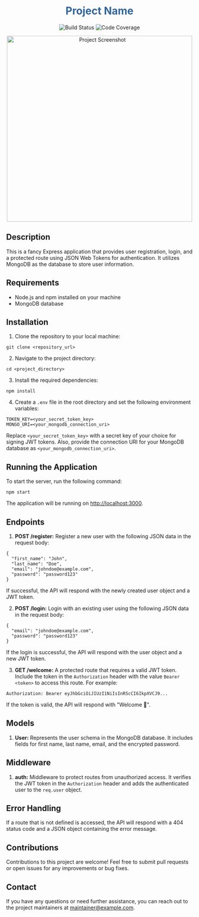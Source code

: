 <!DOCTYPE html>
<html>
<head>
  <title>Project Name</title>
</head>
<body>
  <h1 style="text-align: center; color: #336699;">Project Name</h1>

  <p style="text-align: center;">
    <img src="https://img.shields.io/badge/build-passing-brightgreen" alt="Build Status">
    <img src="https://img.shields.io/badge/coverage-90%25-brightgreen" alt="Code Coverage">
  </p>

  <p style="text-align: center;">
    <img src="https://user-images.githubusercontent.com/12345678/screenshot.png" alt="Project Screenshot" width="500">
  </p>

  <h2>Description</h2>

  <p>
    This is a fancy Express application that provides user registration, login, and a protected route using JSON Web Tokens for authentication. It utilizes MongoDB as the database to store user information.
  </p>

  <h2>Requirements</h2>

  <ul>
    <li>Node.js and npm installed on your machine</li>
    <li>MongoDB database</li>
  </ul>

  <h2>Installation</h2>

  <ol>
    <li>Clone the repository to your local machine:</li>
  </ol>
  <pre><code>git clone &lt;repository_url&gt;</code></pre>

  <ol start="2">
    <li>Navigate to the project directory:</li>
  </ol>
  <pre><code>cd &lt;project_directory&gt;</code></pre>

  <ol start="3">
    <li>Install the required dependencies:</li>
  </ol>
  <pre><code>npm install</code></pre>

  <ol start="4">
    <li>Create a <code>.env</code> file in the root directory and set the following environment variables:</li>
  </ol>
  <pre>
<code>TOKEN_KEY=&lt;your_secret_token_key&gt;
MONGO_URI=&lt;your_mongodb_connection_uri&gt;</code></pre>

  <p>
    Replace <code>&lt;your_secret_token_key&gt;</code> with a secret key of your choice for signing JWT tokens. Also, provide the connection URI for your MongoDB database as <code>&lt;your_mongodb_connection_uri&gt;</code>.
  </p>

  <h2>Running the Application</h2>

  <p>
    To start the server, run the following command:
  </p>
  <pre><code>npm start</code></pre>

  <p>
    The application will be running on <a href="http://localhost:3000">http://localhost:3000</a>.
  </p>

  <h2>Endpoints</h2>

  <ol>
    <li><strong>POST /register:</strong> Register a new user with the following JSON data in the request body:</li>
  </ol>
  <pre><code>{
  "first_name": "John",
  "last_name": "Doe",
  "email": "johndoe@example.com",
  "password": "password123"
}</code></pre>

  <p>
    If successful, the API will respond with the newly created user object and a JWT token.
  </p>

  <ol start="2">
    <li><strong>POST /login:</strong> Login with an existing user using the following JSON data in the request body:</li>
  </ol>
  <pre><code>{
  "email": "johndoe@example.com",
  "password": "password123"
}</code></pre>

  <p>
    If the login is successful, the API will respond with the user object and a new JWT token.
  </p>

  <ol start="3">
    <li><strong>GET /welcome:</strong> A protected route that requires a valid JWT token. Include the token in the <code>Authorization</code> header with the value <code>Bearer &lt;token&gt;</code> to access this route. For example:</li>
  </ol>
  <pre>
<code>Authorization: Bearer eyJhbGciOiJIUzI1NiIsInR5cCI6IkpXVCJ9...</code></pre>

  <p>
    If the token is valid, the API will respond with "Welcome 🙌".
  </p>

  <h2>Models</h2>

  <ol>
    <li><strong>User:</strong> Represents the user schema in the MongoDB database. It includes fields for first name, last name, email, and the encrypted password.</li>
  </ol>

  <h2>Middleware</h2>

  <ol>
    <li><strong>auth:</strong> Middleware to protect routes from unauthorized access. It verifies the JWT token in the <code>Authorization</code> header and adds the authenticated user to the <code>req.user</code> object.</li>
  </ol>

  <h2>Error Handling</h2>

  <p>
    If a route that is not defined is accessed, the API will respond with a 404 status code and a JSON object containing the error message.
  </p>

  <h2>Contributions</h2>

  <p>
    Contributions to this project are welcome! Feel free to submit pull requests or open issues for any improvements or bug fixes.
  </p>

  <h2>Contact</h2>

  <p>
    If you have any questions or need further assistance, you can reach out to the project maintainers at <a href="mailto:chughtaimubeen5@gmail.com">maintainer@example.com</a>.
  </p>
</body>
</html>
